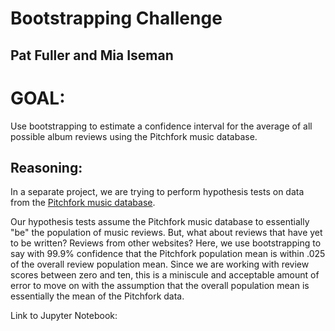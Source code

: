 # Bootstrapping Challenge

## Pat Fuller and Mia Iseman

# GOAL: 

Use bootstrapping to estimate a confidence interval for the average of all possible album reviews using the Pitchfork music database. 

## Reasoning: 

In a separate project, we are trying to perform hypothesis tests on data from the <a href= 'https://www.kaggle.com/nolanbconaway/pitchfork-data'> Pitchfork music database</a>. 

Our hypothesis tests assume the Pitchfork music database to essentially "be" the population of music reviews. But, what about reviews that have yet to be written? Reviews from other websites?  Here, we use bootstrapping to say with 99.9% confidence that the Pitchfork population mean is within .025 of the overall review population mean. Since we are working with review scores between zero and ten, this is a miniscule and acceptable amount of error to move on with the assumption that the overall population mean is essentially the mean of the Pitchfork data.  

Link to Jupyter Notebook: <a href='https://github.com/Patrickbfuller/ds-challenge-08_boostrapping_seattle-ds-career-040119/blob/master/bootstrap_proj_2_hyp.ipynb'> </a>